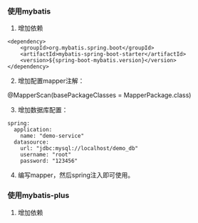 ### 使用mybatis


1. 增加依赖
```
<dependency>
    <groupId>org.mybatis.spring.boot</groupId>
    <artifactId>mybatis-spring-boot-starter</artifactId>
    <version>${spring-boot-mybatis.version}</version>
</dependency>
```

2. 增加配置mapper注解：

@MapperScan(basePackageClasses = MapperPackage.class)

3. 增加数据库配置：
```
spring:
  application:
    name: "demo-service"
  datasource:
    url: "jdbc:mysql://localhost/demo_db"
    username: "root"
    password: "123456"
```
4. 编写mapper，然后spring注入即可使用。

### 使用mybatis-plus

1. 增加依赖